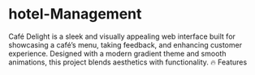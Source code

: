 # hotel-Management
Café Delight is a sleek and visually appealing web interface built for showcasing a café’s menu, taking feedback, and enhancing customer experience. Designed with a modern gradient theme and smooth animations, this project blends aesthetics with functionality.  🔥 Features

